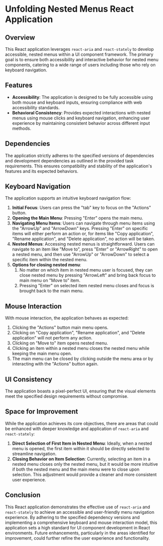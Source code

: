 # Unfolding Nested Menus React Application

## Overview

This React application leverages `react-aria` and `react-stately` to develop accessible, nested menus within a UI component framework. The primary goal is to ensure both accessibility and interactive behavior for nested menu components, catering to a wide range of users including those who rely on keyboard navigation.

## Features

- **Accessibility**: The application is designed to be fully accessible using both mouse and keyboard inputs, ensuring compliance with web accessibility standards.
- **Behavioral Consistency**: Provides expected interactions with nested menus using mouse clicks and keyboard navigation, enhancing user experience by maintaining consistent behavior across different input methods.

## Dependencies

The application strictly adheres to the specified versions of dependencies and development dependencies as outlined in the provided task requirements. This ensures compatibility and stability of the application's features and its expected behaviors.

## Keyboard Navigation

The application supports an intuitive keyboard navigation flow:

1. **Initial Focus**: Users can press the "tab" key to focus on the "Actions" button.
2. **Opening the Main Menu**: Pressing "Enter" opens the main menu.
3. **Navigating Menu Items**: Users can navigate through menu items using the "ArrowUp" and "ArrowDown" keys. Pressing "Enter" on specific items will either perform an action or, for items like "Copy application", "Rename application", and "Delete application", no action will be taken.
4. **Nested Menus**: Accessing nested menus is straightforward. Users can navigate to an item like "Move to", press "Enter" or "ArrowRight" to open a nested menu, and then use "ArrowUp" or "ArrowDown" to select a specific item within the nested menu.
5. **Options for closing nested menu**:
   1. No matter on which item in nested menu user is focused, they can close nested menu by pressing "ArrowLeft" and bring back focus to main menu on "Move to" item.
   2. Pressing "Enter" on selected item nested menu closes and focus is brought back to the main menu.

## Mouse Interaction

With mouse interaction, the application behaves as expected:

1. Clicking the "Actions" button main menu opens.
2. Clicking on "Copy application", "Rename application", and "Delete application" will not perform any action.
3. Clicking on "Move to" item opens nested menu.
4. Clicking an item within a nested menu closes the nested menu while keeping the main menu open.
5. The main menu can be closed by clicking outside the menu area or by interacting with the "Actions" button again.

## UI Consistency

The application boasts a pixel-perfect UI, ensuring that the visual elements meet the specified design requirements without compromise.

## Space for Improvement

While the application achieves its core objectives, there are areas that could be enhanced with deeper knowledge and application of `react-aria` and `react-stately`:

1. **Direct Selection of First Item in Nested Menu**: Ideally, when a nested menu is opened, the first item within it should be directly selected to streamline navigation.
2. **Closing Behavior on Item Selection**: Currently, selecting an item in a nested menu closes only the nested menu, but it would be more intuitive if both the nested menu and the main menu were to close upon selection. This adjustment would provide a cleaner and more consistent user experience.

## Conclusion

This React application demonstrates the effective use of `react-aria` and `react-stately` to achieve an accessible and user-friendly menu navigation experience. By adhering to the specified dependency versions and implementing a comprehensive keyboard and mouse interaction model, this application sets a high standard for UI component development in React environments. Future enhancements, particularly in the areas identified for improvement, could further refine the user experience and functionality.
